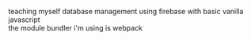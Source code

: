 teaching myself database management using firebase with basic vanilla javascript <br>
the module bundler i'm using is webpack <br>
